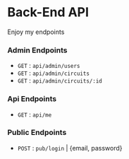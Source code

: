 # Back-End API

Enjoy my endpoints 

### Admin Endpoints

- `GET` : `api/admin/users`
- `GET` : `api/admin/circuits`
- `GET` : `api/admin/circuits/:id`

### Api Endpoints

- `GET` : `api/me`

### Public Endpoints

- `POST` : `pub/login` | {email, password}
